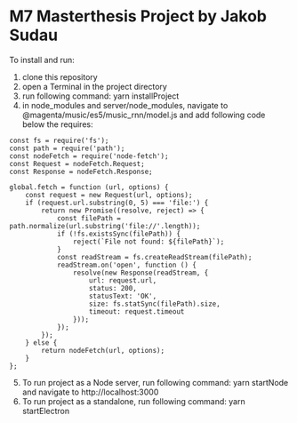# M7 Masterthesis Project by Jakob Sudau

To install and run:

1. clone this repository
2. open a Terminal in the project directory
3. run following command: yarn installProject
4. in node_modules and server/node_modules, navigate to @magenta/music/es5/music_rnn/model.js and add following code below the requires:
```
const fs = require('fs');
const path = require('path');
const nodeFetch = require('node-fetch');
const Request = nodeFetch.Request;
const Response = nodeFetch.Response;

global.fetch = function (url, options) {
    const request = new Request(url, options);
    if (request.url.substring(0, 5) === 'file:') {
        return new Promise((resolve, reject) => {
            const filePath = path.normalize(url.substring('file://'.length));
            if (!fs.existsSync(filePath)) {
                reject(`File not found: ${filePath}`);
            }
            const readStream = fs.createReadStream(filePath);
            readStream.on('open', function () {
                resolve(new Response(readStream, {
                    url: request.url,
                    status: 200,
                    statusText: 'OK',
                    size: fs.statSync(filePath).size,
                    timeout: request.timeout
                }));
            });
        });
    } else {
        return nodeFetch(url, options);
    }
};
```
5. To run project as a Node server, run following command: yarn startNode and navigate to http://localhost:3000
6. To run project as a standalone, run following command: yarn startElectron

